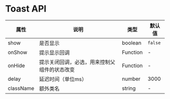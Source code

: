 # Toast API

属性 | 说明 | 类型 | 默认值
-----|-----|-----|------
show | 是否显示 | boolean | `false`
onShow | 提示显示回调 | Function | -
onHide | 提示关闭回调，必选，用来控制父组件的状态改变  | Function | -
delay | 延迟时间（单位ms） | number | 3000
className | 额外类名 | string | -
